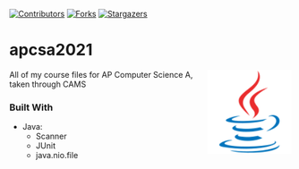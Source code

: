 [![Contributors][contributors-shield]][contributors-url]
[![Forks][forks-shield]][forks-url]
[![Stargazers][stars-shield]][stars-url]

# apcsa2021

[<img src="assets/img/java-logo.png" align="right" width="150">](https://github.com/Kaweees/apcsa2021)

All of my course files for AP Computer Science A, taken through CAMS

### Built With
 - Java:
   - Scanner
   - JUnit
   - java.nio.file

[contributors-shield]: https://img.shields.io/github/contributors/Kaweees/apcsa2021.svg?style=for-the-badge
[contributors-url]: https://github.com/Kaweees/apcsa2021/graphs/contributors
[forks-shield]: https://img.shields.io/github/forks/Kaweees/apcsa2021.svg?style=for-the-badge
[forks-url]: https://github.com/Kaweees/apcsa2021/network/members
[stars-shield]: https://img.shields.io/github/stars/Kaweees/apcsa2021.svg?style=for-the-badge
[stars-url]: https://github.com/Kaweees/apcsa2021/stargazers

